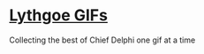 # [Lythgoe GIFs](https://lythgoe-gifs.herokuapp.com)
Collecting the best of Chief Delphi one gif at a time

